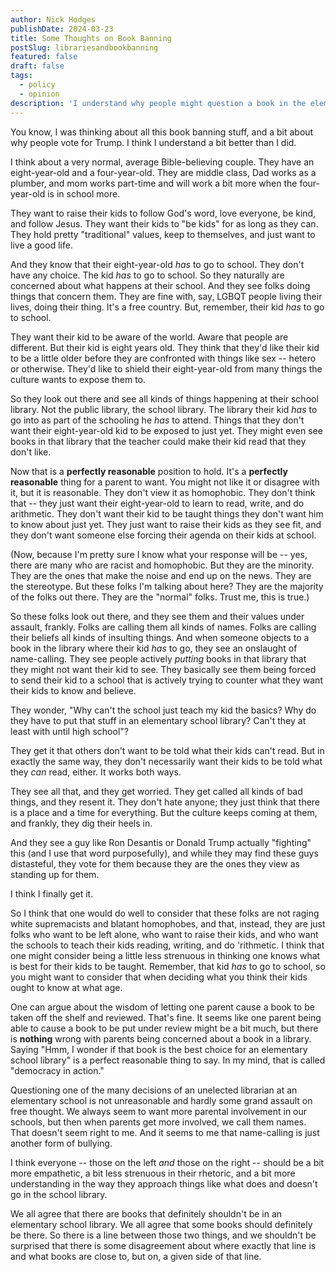 ```yaml
---
author: Nick Hodges
publishDate: 2024-03-23
title: Some Thoughts on Book Banning
postSlug: librariesandbookbanning
featured: false
draft: false
tags:
  - policy
  - opinion
description: 'I understand why people might question a book in the elementary school library.'
---
```


You know, I was thinking about all this book banning stuff, and a bit about why people vote for Trump. I think I understand a bit better than I did.

I think about a very normal, average Bible-believing couple. They have an eight-year-old and a four-year-old. They are middle class, Dad works as a plumber, and mom works part-time and will work a bit more when the four-year-old is in school more.

They want to raise their kids to follow God's word, love everyone, be kind, and follow Jesus. They want their kids to "be kids" for as long as they can. They hold pretty "traditional" values, keep to themselves, and just want to live a good life.

And they know that their eight-year-old _has_ to go to school. They don't have any choice. The kid _has_ to go to school. So they naturally are concerned about what happens at their school. And they see folks doing things that concern them. They are fine with, say, LGBQT people living their lives, doing their thing. It's a free country. But, remember, their kid _has_ to go to school.

They want their kid to be aware of the world. Aware that people are different. But their kid is eight years old. They think that they'd like their kid to be a little older before they are confronted with things like sex -- hetero or otherwise. They'd like to shield their eight-year-old from many things the culture wants to expose them to.

So they look out there and see all kinds of things happening at their school library. Not the public library, the school library. The library their kid _has_ to go into as part of the schooling he _has_ to attend. Things that they don't want their eight-year-old kid to be exposed to just yet. They might even see books in that library that the teacher could make their kid read that they don't like.

Now that is a **perfectly reasonable** position to hold. It's a **perfectly reasonable** thing for a parent to want. You might not like it or disagree with it, but it is reasonable. They don't view it as homophobic. They don't think that -- they just want their eight-year-old to learn to read, write, and do arithmetic. They don't want their kid to be taught things they don't want him to know about just yet. They just want to raise their kids as they see fit, and they don't want someone else forcing their agenda on their kids at school.

(Now, because I'm pretty sure I know what your response will be -- yes, there are many who are racist and homophobic. But they are the minority. They are the ones that make the noise and end up on the news. They are the stereotype. But these folks I'm talking about here? They are the majority of the folks out there. They are the "normal" folks. Trust me, this is true.)

So these folks look out there, and they see them and their values under assault, frankly. Folks are calling them all kinds of names. Folks are calling their beliefs all kinds of insulting things. And when someone objects to a book in the library where their kid _has_ to go, they see an onslaught of name-calling. They see people actively _putting_ books in that library that they might not want their kid to see. They basically see them being forced to send their kid to a school that is actively trying to counter what they want their kids to know and believe.

They wonder, "Why can't the school just teach my kid the basics? Why do they have to put that stuff in an elementary school library? Can't they at least with until high school"?

They get it that others don't want to be told what their kids can't read. But in exactly the same way, they don't necessarily want their kids to be told what they _can_ read, either. It works both ways.

They see all that, and they get worried. They get called all kinds of bad things, and they resent it. They don't hate anyone; they just think that there is a place and a time for everything. But the culture keeps coming at them, and frankly, they dig their heels in.

And they see a guy like Ron Desantis or Donald Trump actually "fighting" this (and I use that word purposefully), and while they may find these guys distasteful, they vote for them because they are the ones they view as standing up for them.

I think I finally get it.

So I think that one would do well to consider that these folks are not raging white supremacists and blatant homophobes, and that, instead, they are just folks who want to be left alone, who want to raise their kids, and who want the schools to teach their kids reading, writing, and do 'rithmetic. I think that one might consider being a little less strenuous in thinking one knows what is best for their kids to be taught. Remember, that kid _has_ to go to school, so you might want to consider that when deciding what you think their kids ought to know at what age.

One can argue about the wisdom of letting one parent cause a book to be taken off the shelf and reviewed. That's fine. It seems like one parent being able to cause a book to be put under review might be a bit much, but there is **nothing** wrong with parents being concerned about a book in a library. Saying "Hmm, I wonder if that book is the best choice for an elementary school library" is a perfect reasonable thing to say. In my mind, that is called "democracy in action."

Questioning one of the many decisions of an unelected librarian at an elementary school is not unreasonable and hardly some grand assault on free thought. We always seem to want more parental involvement in our schools, but then when parents get more involved, we call them names. That doesn't seem right to me. And it seems to me that name-calling is just another form of bullying.

I think everyone -- those on the left _and_ those on the right -- should be a bit more empathetic, a bit less strenuous in their rhetoric, and a bit more understanding in the way they approach things like what does and doesn't go in the school library.

We all agree that there are books that definitely shouldn't be in an elementary school library. We all agree that some books should definitely be there. So there is a line between those two things, and we shouldn't be surprised that there is some disagreement about where exactly that line is and what books are close to, but on, a given side of that line.
